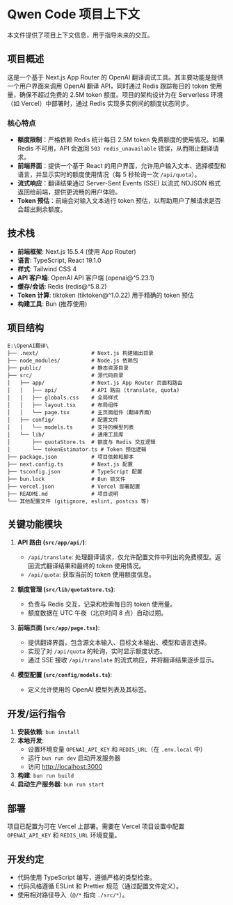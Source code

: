 # Qwen Code 项目上下文

本文件提供了项目上下文信息，用于指导未来的交互。

## 项目概述

这是一个基于 Next.js App Router 的 OpenAI 翻译调试工具。其主要功能是提供一个用户界面来调用 OpenAI 翻译 API，同时通过 Redis 跟踪每日的 token 使用量，确保不超过免费的 2.5M token 额度。项目的架构设计为在 Serverless 环境（如 Vercel）中部署时，通过 Redis 实现多实例间的额度状态同步。

### 核心特点
- **额度限制**：严格依赖 Redis 统计每日 2.5M token 免费额度的使用情况。如果 Redis 不可用，API 会返回 `503 redis_unavailable` 错误，从而阻止翻译请求。
- **前端界面**：提供一个基于 React 的用户界面，允许用户输入文本、选择模型和语言，并显示实时的额度使用情况（每 5 秒轮询一次 `/api/quota`）。
- **流式响应**：翻译结果通过 Server-Sent Events (SSE) 以流式 NDJSON 格式返回给前端，提供更流畅的用户体验。
- **Token 预估**：前端会对输入文本进行 token 预估，以帮助用户了解请求是否会超出剩余额度。

## 技术栈

- **前端框架**: Next.js 15.5.4 (使用 App Router)
- **语言**: TypeScript, React 19.1.0
- **样式**: Tailwind CSS 4
- **API 客户端**: OpenAI API 客户端 (openai@^5.23.1)
- **缓存/会话**: Redis (redis@^5.8.2)
- **Token 计算**: tiktoken (tiktoken@^1.0.22) 用于精确的 token 预估
- **构建工具**: Bun (推荐使用)

## 项目结构

```
E:\OpenAI翻译\
├── .next/                 # Next.js 构建输出目录
├── node_modules/          # Node.js 依赖包
├── public/                # 静态资源目录
├── src/                   # 源代码目录
│   ├── app/               # Next.js App Router 页面和路由
│   │   ├── api/           # API 路由 (translate, quota)
│   │   ├── globals.css    # 全局样式
│   │   ├── layout.tsx     # 布局组件
│   │   └── page.tsx       # 主页面组件（翻译界面）
│   ├── config/            # 配置文件
│   │   └── models.ts      # 支持的模型列表
│   └── lib/               # 通用工具库
│       ├── quotaStore.ts  # 额度与 Redis 交互逻辑
│       └── tokenEstimator.ts # Token 预估逻辑
├── package.json           # 项目依赖和脚本
├── next.config.ts         # Next.js 配置
├── tsconfig.json          # TypeScript 配置
├── bun.lock               # Bun 锁文件
├── vercel.json            # Vercel 部署配置
├── README.md              # 项目说明
└── 其他配置文件 (gitignore, eslint, postcss 等)
```

## 关键功能模块

1. **API 路由 (`src/app/api/`)**:
   - `/api/translate`: 处理翻译请求，仅允许配置文件中列出的免费模型。返回流式翻译结果和最终的 token 使用情况。
   - `/api/quota`: 获取当前的 token 使用额度信息。

2. **额度管理 (`src/lib/quotaStore.ts`)**:
   - 负责与 Redis 交互，记录和检索每日的 token 使用量。
   - 额度数据在 UTC 午夜（北京时间 8 点）自动过期。

3. **前端页面 (`src/app/page.tsx`)**:
   - 提供翻译界面，包含源文本输入、目标文本输出、模型和语言选择。
   - 实现了对 `/api/quota` 的轮询，实时显示额度状态。
   - 通过 SSE 接收 `/api/translate` 的流式响应，并将翻译结果逐步显示。

4. **模型配置 (`src/config/models.ts`)**:
   - 定义允许使用的 OpenAI 模型列表及其标签。

## 开发/运行指令

1. **安装依赖**: `bun install`
2. **本地开发**:
   - 设置环境变量 `OPENAI_API_KEY` 和 `REDIS_URL`（在 `.env.local` 中）
   - 运行 `bun run dev` 启动开发服务器
   - 访问 [http://localhost:3000](http://localhost:3000)
3. **构建**: `bun run build`
4. **启动生产服务器**: `bun run start`

## 部署

项目已配置为可在 Vercel 上部署。需要在 Vercel 项目设置中配置 `OPENAI_API_KEY` 和 `REDIS_URL` 环境变量。

## 开发约定

- 代码使用 TypeScript 编写，遵循严格的类型检查。
- 代码风格遵循 ESLint 和 Prettier 规范（通过配置文件定义）。
- 使用相对路径导入（`@/*` 指向 `./src/*`）。